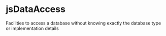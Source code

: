 # jsDataAccess
Facilities to access a database without knowing exactly the database type or implementation details



